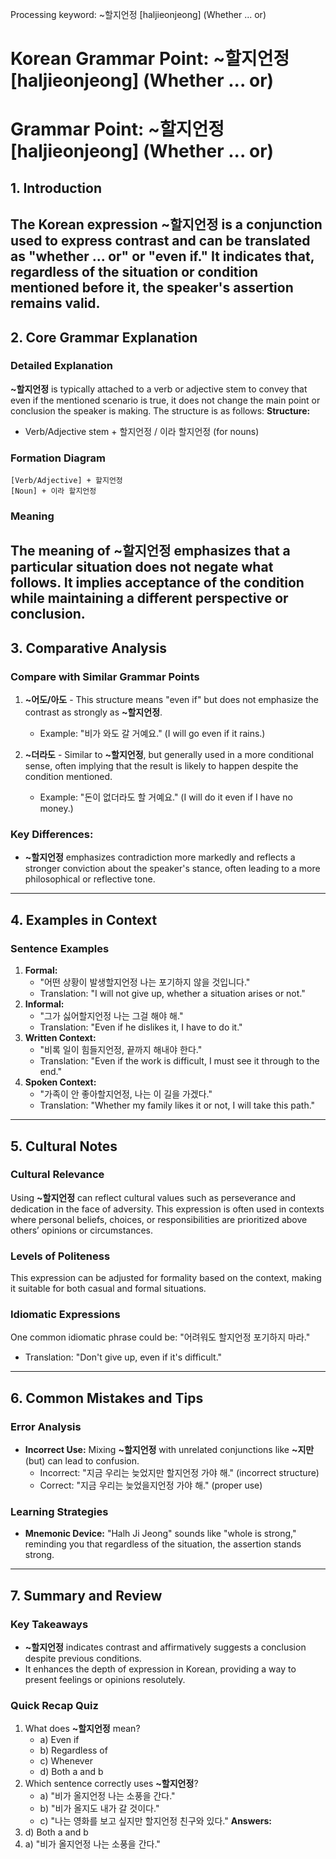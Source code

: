 Processing keyword: ~할지언정 [haljieonjeong] (Whether ... or)
# Korean Grammar Point: ~할지언정 [haljieonjeong] (Whether ... or)
# Grammar Point: ~할지언정 [haljieonjeong] (Whether ... or)
## 1. Introduction
The Korean expression **~할지언정** is a conjunction used to express contrast and can be translated as "whether ... or" or "even if." It indicates that, regardless of the situation or condition mentioned before it, the speaker's assertion remains valid.
---
## 2. Core Grammar Explanation
### Detailed Explanation
**~할지언정** is typically attached to a verb or adjective stem to convey that even if the mentioned scenario is true, it does not change the main point or conclusion the speaker is making. The structure is as follows:
**Structure:**
- Verb/Adjective stem + 할지언정 / 이라 할지언정 (for nouns)
### Formation Diagram
```
[Verb/Adjective] + 할지언정 
[Noun] + 이라 할지언정
```
### Meaning
The meaning of **~할지언정** emphasizes that a particular situation does not negate what follows. It implies acceptance of the condition while maintaining a different perspective or conclusion.
---
## 3. Comparative Analysis
### Compare with Similar Grammar Points
1. **~어도/아도** - This structure means "even if" but does not emphasize the contrast as strongly as **~할지언정**. 
   - Example: "비가 와도 갈 거예요." (I will go even if it rains.)
  
2. **~더라도** - Similar to **~할지언정**, but generally used in a more conditional sense, often implying that the result is likely to happen despite the condition mentioned.
   - Example: "돈이 없더라도 할 거예요." (I will do it even if I have no money.)
### Key Differences:
- **~할지언정** emphasizes contradiction more markedly and reflects a stronger conviction about the speaker's stance, often leading to a more philosophical or reflective tone.
---
## 4. Examples in Context 
### Sentence Examples
1. **Formal:** 
   - "어떤 상황이 발생할지언정 나는 포기하지 않을 것입니다."
   - Translation: "I will not give up, whether a situation arises or not."
2. **Informal:** 
   - "그가 싫어할지언정 나는 그걸 해야 해."
   - Translation: "Even if he dislikes it, I have to do it."
3. **Written Context:** 
   - "비록 일이 힘들지언정, 끝까지 해내야 한다."
   - Translation: "Even if the work is difficult, I must see it through to the end."
4. **Spoken Context:** 
   - "가족이 안 좋아할지언정, 나는 이 길을 가겠다."
   - Translation: "Whether my family likes it or not, I will take this path."
---
## 5. Cultural Notes
### Cultural Relevance
Using **~할지언정** can reflect cultural values such as perseverance and dedication in the face of adversity. This expression is often used in contexts where personal beliefs, choices, or responsibilities are prioritized above others’ opinions or circumstances.
### Levels of Politeness 
This expression can be adjusted for formality based on the context, making it suitable for both casual and formal situations.
### Idiomatic Expressions
One common idiomatic phrase could be: "어려워도 할지언정 포기하지 마라." 
- Translation: "Don't give up, even if it's difficult."
---
## 6. Common Mistakes and Tips
### Error Analysis
- **Incorrect Use:** Mixing **~할지언정** with unrelated conjunctions like **~지만** (but) can lead to confusion.
  - Incorrect: "지금 우리는 늦었지만 할지언정 가야 해." (incorrect structure)
  - Correct: "지금 우리는 늦었을지언정 가야 해." (proper use)
### Learning Strategies
- **Mnemonic Device:** "Halh Ji Jeong" sounds like "whole is strong," reminding you that regardless of the situation, the assertion stands strong.
---
## 7. Summary and Review
### Key Takeaways
- **~할지언정** indicates contrast and affirmatively suggests a conclusion despite previous conditions.
- It enhances the depth of expression in Korean, providing a way to present feelings or opinions resolutely.
### Quick Recap Quiz
1. What does **~할지언정** mean?
   - a) Even if
   - b) Regardless of
   - c) Whenever
   - d) Both a and b
2. Which sentence correctly uses **~할지언정**?
   - a) "비가 올지언정 나는 소풍을 간다."
   - b) "비가 올지도 내가 갈 것이다."
   - c) "나는 영화를 보고 싶지만 할지언정 친구와 있다."
**Answers:** 
1. d) Both a and b
2. a) "비가 올지언정 나는 소풍을 간다."
